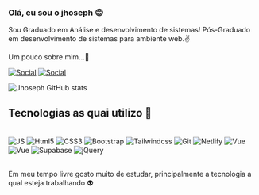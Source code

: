 ### Olá, eu sou o jhoseph 😊
Sou Graduado em Análise e desenvolvimento de sistemas!
Pós-Graduado em desenvolvimento de sistemas para ambiente web.✌️

Um pouco sobre mim...🤙<br>

[![Social](https://img.shields.io/badge/LinkedIn-0077B5?style=for-the-badge&logo=linkedin&logoColor=white)](https://www.linkedin.com/in/jhoseph-mauricio-735611126/)
[![Social](https://img.shields.io/badge/GitHub-100000?style=for-the-badge&logo=github&logoColor=white)](https://github.com/jhoemauricio)



![Jhoseph GitHub stats](https://github-readme-stats.vercel.app/api?username=jhoemauricio&show_icons=true&theme=highcontrast)

## Tecnologias as quai utilizo 👾

<div style="display: inline_block"><br>
  <img align="center" alt="JS" src="https://img.shields.io/badge/JavaScript-F7DF1E?style=for-the-badge&logo=javascript&logoColor=black">
    <img align="center" alt="Html5" src="https://img.shields.io/badge/HTML-239120?style=for-the-badge&logo=html5&logoColor=white">
  <img align="center" alt="CSS3" src="https://img.shields.io/badge/CSS-239120?&style=for-the-badge&logo=css3&logoColor=white">
      <img align="center" alt="Bootstrap" src="https://img.shields.io/badge/Bootstrap-563D7C?style=for-the-badge&logo=bootstrap&logoColor=white">
	<img align="center" alt="Tailwindcss" src="https://img.shields.io/badge/Tailwind_CSS-38B2AC?style=for-the-badge&logo=tailwind-css&logoColor=white">
<img align="center" alt="Git" src="https://img.shields.io/badge/GIT-E44C30?style=for-the-badge&logo=git&logoColor=white">



  <img align="center" alt="Netlify" src="https://img.shields.io/badge/Netlify-00C7B7?style=for-the-badge&logo=netlify&logoColor=white">

  <img align="center" alt="Vue" src="https://img.shields.io/badge/nuxt%20js-00C58E?style=for-the-badge&logo=nuxtdotjs&logoColor=white ">

 <img align="center" alt="Vue" src="https://img.shields.io/badge/Vue.js-35495E?style=for-the-badge&logo=vue.js&logoColor=4FC08D">
	<img align="center" alt="Supabase" src="https://img.shields.io/badge/Supabase-181818?style=for-the-badge&logo=supabase&logoColor=white">
 <img align="center" alt="jQuery" src="https://img.shields.io/badge/jQuery-0769AD?style=for-the-badge&logo=jquery&logoColor=white">


  
  
</div><br>

Em meu tempo livre gosto muito de estudar, principalmente a tecnologia a qual esteja trabalhando 👽
